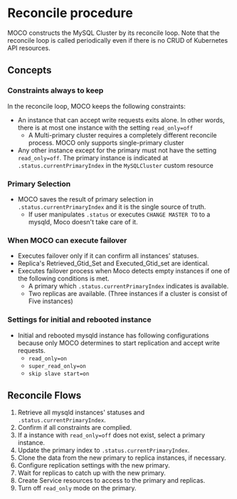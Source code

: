 Reconcile procedure
===================

MOCO constructs the MySQL Cluster by its reconcile loop.  Note that the reconcile loop is called periodically even if there is no CRUD of Kubernetes API resources.

Concepts
--------

### Constraints always to keep

In the reconcile loop, MOCO keeps the following constraints:
- An instance that can accept write requests exits alone.  In other words, there is at most one instance with the setting `read_only=off`
  - A Multi-primary cluster requires a completely different reconcile process.  MOCO only supports single-primary cluster
- Any other instance except for the primary must not have the setting `read_only=off`.  The primary instance is indicated at `.status.currentPrimaryIndex` in the `MySQLCluster` custom resource

### Primary Selection

- MOCO saves the result of primary selection in `.status.currentPrimaryIndex` and it is the single source of truth.
    - If user manipulates `.status` or executes `CHANGE MASTER TO` to a mysqld, Moco doesn't take care of it.

### When MOCO can execute failover

- Executes failover only if it can confirm all instances' statuses.
- Replica's Retrieved_Gtid_Set and Executed_Gtid_set are identical.
- Executes failover process when Moco detects empty instances if one of the following conditions is met.
    - A primary which `.status.currentPrimaryIndex` indicates is available.
    - Two replicas are available. (Three instances if a cluster is consist of Five instances) 

### Settings for initial and rebooted instance

- Initial and rebooted mysqld instance has following configurations because only MOCO determines to start replication and accept write requests.
    - `read_only=on`
    - `super_read_only=on`
    - `skip slave start=on`
    
Reconcile Flows
---------------

1. Retrieve all mysqld instances' statuses and `.status.currentPrimaryIndex`.
2. Confirm if all constraints are complied.
3. If a instance with `read_only=off` does not exist, select a primary instance.
4. Update the primary index to `.status.currentPrimaryIndex`.
5. Clone the data from the new primary to replica instances, if necessary.
6. Configure replication settings with the new primary.
7. Wait for replicas to catch up with the new primary.
8. Create Service resources to access to the primary and replicas.
9. Turn off `read_only` mode on the primary.
